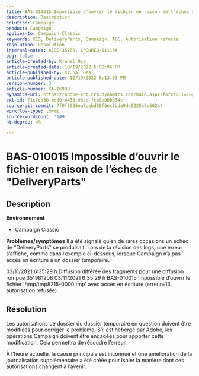 ```yaml
---
title: BAS-010015 Impossible d’ouvrir le fichier en raison de l’échec de "DeliveryParts"
description: Description
solution: Campaign
product: Campaign
applies-to: Campaign Classic
keywords: KCS, DeliveryParts, Campaign, ACC, Autorisation refusée
resolution: Resolution
internal-notes: ACSS-35269, CPGNREQ-111134
bug: false
article-created-by: Krunal Oza
article-created-date: 10/19/2022 6:08:06 PM
article-published-by: Krunal Oza
article-published-date: 10/19/2022 6:13:03 PM
version-number: 3
article-number: KA-16998
dynamics-url: https://adobe-ent.crm.dynamics.com/main.aspx?forceUCI=1&pagetype=entityrecord&etn=knowledgearticle&id=27565ff7-d84f-ed11-bba2-00224808679b
exl-id: 71c7ca38-bdd0-4453-93ee-fcb0e0bbb54c
source-git-commit: 7f0f5035ea7cebd60f6ec7bda9de6225b6c602a4
workflow-type: tm+mt
source-wordcount: '149'
ht-degree: 4%

---
```


# BAS-010015 Impossible d’ouvrir le fichier en raison de l’échec de &quot;DeliveryParts&quot;

## Description

<b>Environnement</b>
- Campaign Classic



<b>Problèmes/symptômes</b>
Il a été signalé qu’en de rares occasions un échec de &quot;DeliveryParts&quot; se produisait. Lors de la révision des logs, une erreur s’affiche, comme dans l’exemple ci-dessous, lorsque Campaign n’a pas accès en écriture à un dossier temporaire.

03/11/2021 6:35:29 h Diffusion différée des fragments pour une diffusion rompue 351981208 03/11/2021 6:35:29 h BAS-010015 Impossible d’ouvrir le fichier &#39;/tmp/tmp8215-0000.tmp&#39; avec accès en écriture (erreur=13, autorisation refusée)




## Résolution


Les autorisations de dossier du dossier temporaire en question doivent être modifiées pour corriger le problème. S’il est hébergé par Adobe, les opérations Campaign doivent être engagées pour apporter cette modification. Cela permettra de résoudre l’erreur.

À l’heure actuelle, la cause principale est inconnue et une amélioration de la journalisation supplémentaire a été créée pour isoler la manière dont ces autorisations changent à l’avenir.
